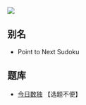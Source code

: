 ![](https://cn.sudoku.today/pic/04/pointtonext/69331_183841.png)

## 别名
- Point to Next Sudoku

## 题库
- [今日数独](https://cn.sudoku.today/g-point-to-next-sudoku/) 【选题不便】